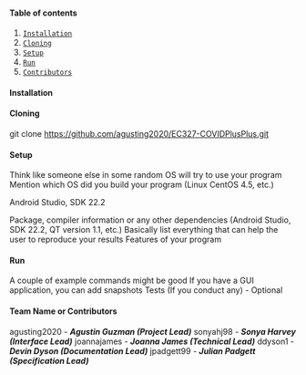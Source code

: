#### Table of contents
1. [`Installation`](#Installation)
2. [`Cloning`](#Cloning)
3. [`Setup`](#Setup)
4. [`Run`](#Run)
5. [`Contributors`](#Contributors)

#### Installation

#### Cloning

git clone https://github.com/agusting2020/EC327-COVIDPlusPlus.git

#### Setup
Think like someone else in some random OS will try to use your program
Mention which OS did you build your program (Linux CentOS 4.5, etc.)

Android Studio, SDK 22.2

Package, compiler information or any other dependencies (Android Studio, SDK 22.2, QT version 1.1, etc.)
Basically list everything that can help the user to reproduce your results
Features of your program

#### Run
A couple of example commands might be good
If you have a GUI application, you can add snapshots
Tests (If you conduct any) - Optional

#### Team Name or Contributors
agusting2020 - ***Agustin Guzman (Project Lead)***
sonyahj98 - ***Sonya Harvey (Interface Lead)***
joannajames - ***Joanna James (Technical Lead)***
ddyson1 - ***Devin Dyson (Documentation Lead)***
jpadgett99 - ***Julian Padgett (Specification Lead)***
